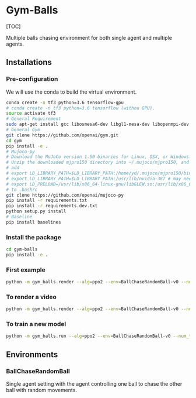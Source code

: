 # Gym-Balls

[TOC]

Multiple balls chasing environment for both single agent and multiple agents. 

## Installations

### Pre-configuration

We will use the conda to build the virtual environment. 

```bash
conda create -n tf3 python=3.6 tensorflow-gpu
# conda create -n tf3 python=3.6 tensorflow (withou GPU).
source activate tf3
# General Requirement
sudo apt-get install gcc libosmesa6-dev libgl1-mesa-dev libopenmpi-dev
# General Gym
git clone https://github.com/openai/gym.git
cd gym
pip install -e .
# Mujoco-py
# Download the MuJoCo version 1.50 binaries for Linux, OSX, or Windows.
# Unzip the downloaded mjpro150 directory into ~/.mujoco/mjpro150, and place your license key (the mjkey.txt file from your email) at ~/.mujoco/mjkey.txt.
# add
# export LD_LIBRARY_PATH=$LD_LIBRARY_PATH:/home/yd/.mujoco/mjpro150/bin
# export LD_LIBRARY_PATH=$LD_LIBRARY_PATH:/usr/lib/nvidia-387 # may need to change version
# export LD_PRELOAD=/usr/lib/x86_64-linux-gnu/libGLEW.so:/usr/lib/x86_64-linux-gnu/libGL.so # may not necessary
# to .bashrc
git clone https://github.com/openai/mujoco-py
pip install -r requirements.txt
pip install -r requirements.dev.txt
python setup.py install
# Baseline
pip install baselines
```

### Install the package

```bash
cd gym-balls
pip install -e .
```

### First example

```bash
python -m gym_balls.render --alg=ppo2 --env=BallChaseRandomBall-v0 --num_timesteps=0 --load_path=./models/ppo2_1e8 --play
```

### To render a video

```bash
python -m gym_balls.render --alg=ppo2 --env=BallChaseRandomBall-v0 --num_timesteps=0 --load_path=./models/ppo2_1e8
```

### To train a new model

```bash
python -m gym_balls.run --alg=ppo2 --env=BallChaseRandomBall-v0 --num_timesteps=1e7 --num_env=10 --save_path=./models/(name)
```

## Environments

### BallChaseRandomBall

Single agent setting with the agent controlling one ball to chase the other ball with random movements.